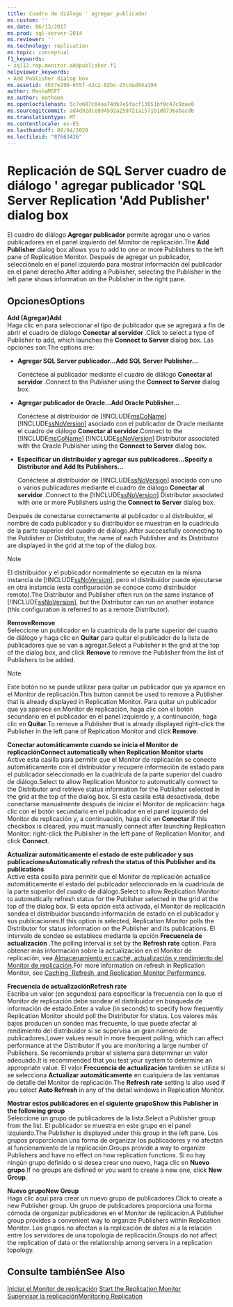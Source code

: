 ```yaml
---
title: Cuadro de diálogo ' agregar publicador '
ms.custom: ''
ms.date: 06/13/2017
ms.prod: sql-server-2014
ms.reviewer: ''
ms.technology: replication
ms.topic: conceptual
f1_keywords:
- sql12.rep.monitor.addpublisher.f1
helpviewer_keywords:
- Add Publisher dialog box
ms.assetid: 4b57e298-655f-42c2-82bc-25cdad94a194
author: MashaMSFT
ms.author: mathoma
ms.openlocfilehash: 5c7e607c04aa74db7e5facf13051bf0c47c9dae0
ms.sourcegitcommit: ad4d92dce894592a259721a1571b1d8736abacdb
ms.translationtype: MT
ms.contentlocale: es-ES
ms.lasthandoff: 08/04/2020
ms.locfileid: "87663426"
---
```

# <a name="sql-server-replication-add-publisher-dialog-box"></a><span data-ttu-id="3b760-102">Replicación de SQL Server cuadro de diálogo ' agregar publicador '</span><span class="sxs-lookup"><span data-stu-id="3b760-102">SQL Server Replication 'Add Publisher' dialog box</span></span> 
  <span data-ttu-id="3b760-103">El cuadro de diálogo **Agregar publicador** permite agregar uno o varios publicadores en el panel izquierdo del Monitor de replicación.</span><span class="sxs-lookup"><span data-stu-id="3b760-103">The **Add Publisher** dialog box allows you to add to one or more Publishers to the left pane of Replication Monitor.</span></span> <span data-ttu-id="3b760-104">Después de agregar un publicador, selecciónelo en el panel izquierdo para mostrar información del publicador en el panel derecho.</span><span class="sxs-lookup"><span data-stu-id="3b760-104">After adding a Publisher, selecting the Publisher in the left pane shows information on the Publisher in the right pane.</span></span>  
  
## <a name="options"></a><span data-ttu-id="3b760-105">Opciones</span><span class="sxs-lookup"><span data-stu-id="3b760-105">Options</span></span>  
 <span data-ttu-id="3b760-106">**Add (Agregar)**</span><span class="sxs-lookup"><span data-stu-id="3b760-106">**Add**</span></span>  
 <span data-ttu-id="3b760-107">Haga clic en para seleccionar el tipo de publicador que se agregará a fin de abrir el cuadro de diálogo **Conectar al servidor** .</span><span class="sxs-lookup"><span data-stu-id="3b760-107">Click to select a type of Publisher to add, which launches the **Connect to Server** dialog box.</span></span> <span data-ttu-id="3b760-108">Las opciones son:</span><span class="sxs-lookup"><span data-stu-id="3b760-108">The options are:</span></span>  
  
-   <span data-ttu-id="3b760-109">**Agregar SQL Server publicador...**</span><span class="sxs-lookup"><span data-stu-id="3b760-109">**Add SQL Server Publisher...**</span></span>  
  
     <span data-ttu-id="3b760-110">Conéctese al publicador mediante el cuadro de diálogo **Conectar al servidor** .</span><span class="sxs-lookup"><span data-stu-id="3b760-110">Connect to the Publisher using the **Connect to Server** dialog box.</span></span>  
  
-   <span data-ttu-id="3b760-111">**Agregar publicador de Oracle...**</span><span class="sxs-lookup"><span data-stu-id="3b760-111">**Add Oracle Publisher...**</span></span>  
  
     <span data-ttu-id="3b760-112">Conéctese al distribuidor de [!INCLUDE[msCoName](../../includes/msconame-md.md)] [!INCLUDE[ssNoVersion](../../includes/ssnoversion-md.md)] asociado con el publicador de Oracle mediante el cuadro de diálogo **Conectar al servidor**.</span><span class="sxs-lookup"><span data-stu-id="3b760-112">Connect to the [!INCLUDE[msCoName](../../includes/msconame-md.md)] [!INCLUDE[ssNoVersion](../../includes/ssnoversion-md.md)] Distributor associated with the Oracle Publisher using the **Connect to Server** dialog box.</span></span>  
  
-   <span data-ttu-id="3b760-113">**Especificar un distribuidor y agregar sus publicadores...**</span><span class="sxs-lookup"><span data-stu-id="3b760-113">**Specify a Distributor and Add Its Publishers...**</span></span>  
  
     <span data-ttu-id="3b760-114">Conéctese al distribuidor de [!INCLUDE[ssNoVersion](../../includes/ssnoversion-md.md)] asociado con uno o varios publicadores mediante el cuadro de diálogo **Conectar al servidor** .</span><span class="sxs-lookup"><span data-stu-id="3b760-114">Connect to the [!INCLUDE[ssNoVersion](../../includes/ssnoversion-md.md)] Distributor associated with one or more Publishers using the **Connect to Server** dialog box.</span></span>  
  
 <span data-ttu-id="3b760-115">Después de conectarse correctamente al publicador o al distribuidor, el nombre de cada publicador y su distribuidor se muestran en la cuadrícula de la parte superior del cuadro de diálogo.</span><span class="sxs-lookup"><span data-stu-id="3b760-115">After successfully connecting to the Publisher or Distributor, the name of each Publisher and its Distributor are displayed in the grid at the top of the dialog box.</span></span>  
  
> [!NOTE]  
>  <span data-ttu-id="3b760-116">El distribuidor y el publicador normalmente se ejecutan en la misma instancia de [!INCLUDE[ssNoVersion](../../includes/ssnoversion-md.md)], pero el distribuidor puede ejecutarse en otra instancia (esta configuración se conoce como distribuidor remoto).</span><span class="sxs-lookup"><span data-stu-id="3b760-116">The Distributor and Publisher often run on the same instance of [!INCLUDE[ssNoVersion](../../includes/ssnoversion-md.md)], but the Distributor can run on another instance (this configuration is referred to as a remote Distributor).</span></span>  
  
 <span data-ttu-id="3b760-117">**Remove**</span><span class="sxs-lookup"><span data-stu-id="3b760-117">**Remove**</span></span>  
 <span data-ttu-id="3b760-118">Seleccione un publicador en la cuadrícula de la parte superior del cuadro de diálogo y haga clic en **Quitar** para quitar el publicador de la lista de publicadores que se van a agregar.</span><span class="sxs-lookup"><span data-stu-id="3b760-118">Select a Publisher in the grid at the top of the dialog box, and click **Remove** to remove the Publisher from the list of Publishers to be added.</span></span>  
  
> [!NOTE]  
>  <span data-ttu-id="3b760-119">Este botón no se puede utilizar para quitar un publicador que ya aparece en el Monitor de replicación.</span><span class="sxs-lookup"><span data-stu-id="3b760-119">This button cannot be used to remove a Publisher that is already displayed in Replication Monitor.</span></span> <span data-ttu-id="3b760-120">Para quitar un publicador que ya aparece en Monitor de replicación, haga clic con el botón secundario en el publicador en el panel izquierdo y, a continuación, haga clic en **Quitar**.</span><span class="sxs-lookup"><span data-stu-id="3b760-120">To remove a Publisher that is already displayed right-click the Publisher in the left pane of Replication Monitor and click **Remove**.</span></span>  
  
 <span data-ttu-id="3b760-121">**Conectar automáticamente cuando se inicia el Monitor de replicación**</span><span class="sxs-lookup"><span data-stu-id="3b760-121">**Connect automatically when Replication Monitor starts**</span></span>  
 <span data-ttu-id="3b760-122">Active esta casilla para permitir que el Monitor de replicación se conecte automáticamente con el distribuidor y recupere información de estado para el publicador seleccionado en la cuadrícula de la parte superior del cuadro de diálogo.</span><span class="sxs-lookup"><span data-stu-id="3b760-122">Select to allow Replication Monitor to automatically connect to the Distributor and retrieve status information for the Publisher selected in the grid at the top of the dialog box.</span></span> <span data-ttu-id="3b760-123">Si esta casilla está desactivada, debe conectarse manualmente después de iniciar el Monitor de replicación: haga clic con el botón secundario en el publicador en el panel izquierdo del Monitor de replicación y, a continuación, haga clic en **Conectar**.</span><span class="sxs-lookup"><span data-stu-id="3b760-123">If this checkbox is cleared, you must manually connect after launching Replication Monitor: right-click the Publisher in the left pane of Replication Monitor, and click **Connect**.</span></span>  
  
 <span data-ttu-id="3b760-124">**Actualizar automáticamente el estado de este publicador y sus publicaciones**</span><span class="sxs-lookup"><span data-stu-id="3b760-124">**Automatically refresh the status of this Publisher and its publications**</span></span>  
 <span data-ttu-id="3b760-125">Active esta casilla para permitir que el Monitor de replicación actualice automáticamente el estado del publicador seleccionado en la cuadrícula de la parte superior del cuadro de diálogo.</span><span class="sxs-lookup"><span data-stu-id="3b760-125">Select to allow Replication Monitor to automatically refresh status for the Publisher selected in the grid at the top of the dialog box.</span></span> <span data-ttu-id="3b760-126">Si esta opción está activada, el Monitor de replicación sondea el distribuidor buscando información de estado en el publicador y sus publicaciones.</span><span class="sxs-lookup"><span data-stu-id="3b760-126">If this option is selected, Replication Monitor polls the Distributor for status information on the Publisher and its publications.</span></span> <span data-ttu-id="3b760-127">El intervalo de sondeo se establece mediante la opción **Frecuencia de actualización** .</span><span class="sxs-lookup"><span data-stu-id="3b760-127">The polling interval is set by the **Refresh rate** option.</span></span> <span data-ttu-id="3b760-128">Para obtener más información sobre la actualización en el Monitor de replicación, vea [Almacenamiento en caché, actualización y rendimiento del Monitor de replicación](monitor/caching-refresh-and-replication-monitor-performance.md).</span><span class="sxs-lookup"><span data-stu-id="3b760-128">For more information on refresh in Replication Monitor, see [Caching, Refresh, and Replication Monitor Performance](monitor/caching-refresh-and-replication-monitor-performance.md).</span></span>  
  
 <span data-ttu-id="3b760-129">**Frecuencia de actualización**</span><span class="sxs-lookup"><span data-stu-id="3b760-129">**Refresh rate**</span></span>  
 <span data-ttu-id="3b760-130">Escriba un valor (en segundos) para especificar la frecuencia con la que el Monitor de replicación debe sondear el distribuidor en búsqueda de información de estado.</span><span class="sxs-lookup"><span data-stu-id="3b760-130">Enter a value (in seconds) to specify how frequently Replication Monitor should poll the Distributor for status.</span></span> <span data-ttu-id="3b760-131">Los valores más bajos producen un sondeo más frecuente, lo que puede afectar al rendimiento del distribuidor si se supervisa un gran número de publicadores.</span><span class="sxs-lookup"><span data-stu-id="3b760-131">Lower values result in more frequent polling, which can affect performance at the Distributor if you are monitoring a large number of Publishers.</span></span> <span data-ttu-id="3b760-132">Se recomienda probar el sistema para determinar un valor adecuado.</span><span class="sxs-lookup"><span data-stu-id="3b760-132">It is recommended that you test your system to determine an appropriate value.</span></span> <span data-ttu-id="3b760-133">El valor **Frecuencia de actualización** también se utiliza si se selecciona **Actualizar automáticamente** en cualquiera de las ventanas de detalle del Monitor de replicación.</span><span class="sxs-lookup"><span data-stu-id="3b760-133">The **Refresh rate** setting is also used if you select **Auto Refresh** in any of the detail windows in Replication Monitor.</span></span>  
  
 <span data-ttu-id="3b760-134">**Mostrar estos publicadores en el siguiente grupo**</span><span class="sxs-lookup"><span data-stu-id="3b760-134">**Show this Publisher in the following group**</span></span>  
 <span data-ttu-id="3b760-135">Seleccione un grupo de publicadores de la lista.</span><span class="sxs-lookup"><span data-stu-id="3b760-135">Select a Publisher group from the list.</span></span> <span data-ttu-id="3b760-136">El publicador se muestra en este grupo en el panel izquierdo.</span><span class="sxs-lookup"><span data-stu-id="3b760-136">The Publisher is displayed under this group in the left pane.</span></span> <span data-ttu-id="3b760-137">Los grupos proporcionan una forma de organizar los publicadores y no afectan al funcionamiento de la replicación.</span><span class="sxs-lookup"><span data-stu-id="3b760-137">Groups provide a way to organize Publishers and have no effect on how replication functions.</span></span> <span data-ttu-id="3b760-138">Si no hay ningún grupo definido o si desea crear uno nuevo, haga clic en **Nuevo grupo**.</span><span class="sxs-lookup"><span data-stu-id="3b760-138">If no groups are defined or you want to create a new one, click **New Group**.</span></span>  
  
 <span data-ttu-id="3b760-139">**Nuevo grupo**</span><span class="sxs-lookup"><span data-stu-id="3b760-139">**New Group**</span></span>  
 <span data-ttu-id="3b760-140">Haga clic aquí para crear un nuevo grupo de publicadores.</span><span class="sxs-lookup"><span data-stu-id="3b760-140">Click to create a new Publisher group.</span></span> <span data-ttu-id="3b760-141">Un grupo de publicadores proporciona una forma cómoda de organizar publicadores en el Monitor de replicación.</span><span class="sxs-lookup"><span data-stu-id="3b760-141">A Publisher group provides a convenient way to organize Publishers within Replication Monitor.</span></span> <span data-ttu-id="3b760-142">Los grupos no afectan a la replicación de datos ni a la relación entre los servidores de una topología de replicación.</span><span class="sxs-lookup"><span data-stu-id="3b760-142">Groups do not affect the replication of data or the relationship among servers in a replication topology.</span></span>  
  
## <a name="see-also"></a><span data-ttu-id="3b760-143">Consulte también</span><span class="sxs-lookup"><span data-stu-id="3b760-143">See Also</span></span>  
 <span data-ttu-id="3b760-144">[Iniciar el Monitor de replicación](monitor/start-the-replication-monitor.md) </span><span class="sxs-lookup"><span data-stu-id="3b760-144">[Start the Replication Monitor](monitor/start-the-replication-monitor.md) </span></span>  
 [<span data-ttu-id="3b760-145">Supervisar la replicación</span><span class="sxs-lookup"><span data-stu-id="3b760-145">Monitoring Replication</span></span>](monitoring-replication.md)  
  
  
